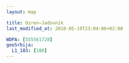 ```yaml
---
layout: map

title: Ozren–Jadovnik
last_modified_at: 2018-05-19T23:04:06+02:00

WDPA: [555561728]
geoSrbija:
  L1_183: [188]
---
```

